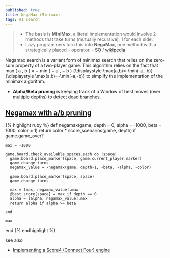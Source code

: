 ```yaml
---
published: true
title: NegaMax (Minimax)
tags: AI search
---
```

> - The basis is **MiniMax**,  a literal implementation would involve 2 methods that take turns (mutually recursive), 1 for each side.
> - Lazy programmers turn this into **NegaMax**, 
one method with a strategically placed `-` operator. - [SO](https://stackoverflow.com/questions/3630669/c-minimax-function/3630760#3630760) / [wikipedia](https://en.wikipedia.org/wiki/Negamax)

Negamax search is a variant form of minimax search that relies on the zero-sum property of a two-player game.
This algorithm relies on the fact that max ( a , b ) = − min ( − a , − b ) {\displaystyle \max(a,b)=-\min(-a,-b)} {\displaystyle \max(a,b)=-\min(-a,-b)} to simplify the implementation of the minimax algorithm.

- **Alpha/Beta pruning** is keeping track of a Window of best moves (over multiple depths) to detect dead branches. 

## [Negamax with a/b pruning](https://medium.com/@pelensky/ruby-tic-tac-toe-negamax-with-alpha-beta-pruning-c1126172fb5a)

{% highlight ruby %}
def negamax(game, depth = 0, alpha = -1000, beta = 1000, color = 1)
    return color * score_scenarios(game, depth) if game.game_over?

    max = -1000

    game.board.check_available_spaces.each do |space|
      game.board.place_marker(space, game.current_player.marker)
      game.change_turns
      negamax_value = -negamax(game, depth+1, -beta, -alpha, -color)

      game.board.place_marker(space, space)
      game.change_turns

      max = [max, negamax_value].max
      @best_score[space] = max if depth == 0
      alpha = [alpha, negamax_value].max
      return alpha if alpha >= beta

    end

    max
end
{% endhighlight %}

see also
- [Implementing a Score4 (Connect Four) engine](https://www.thanassis.space/score4.html)
